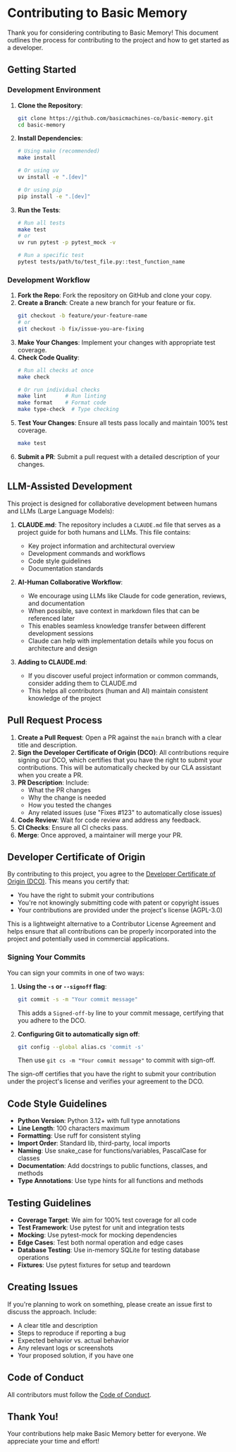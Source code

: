 # Contributing to Basic Memory

Thank you for considering contributing to Basic Memory! This document outlines the process for contributing to the project and how to get started as a developer.

## Getting Started

### Development Environment

1. **Clone the Repository**:
   ```bash
   git clone https://github.com/basicmachines-co/basic-memory.git
   cd basic-memory
   ```

2. **Install Dependencies**:
   ```bash
   # Using make (recommended)
   make install
   
   # Or using uv
   uv install -e ".[dev]"
   
   # Or using pip
   pip install -e ".[dev]"
   ```

3. **Run the Tests**:
   ```bash
   # Run all tests
   make test
   # or
   uv run pytest -p pytest_mock -v
   
   # Run a specific test
   pytest tests/path/to/test_file.py::test_function_name
   ```

### Development Workflow

1. **Fork the Repo**: Fork the repository on GitHub and clone your copy.
2. **Create a Branch**: Create a new branch for your feature or fix.
   ```bash
   git checkout -b feature/your-feature-name
   # or
   git checkout -b fix/issue-you-are-fixing
   ```
3. **Make Your Changes**: Implement your changes with appropriate test coverage.
4. **Check Code Quality**:
   ```bash
   # Run all checks at once
   make check
   
   # Or run individual checks
   make lint      # Run linting
   make format    # Format code
   make type-check  # Type checking
   ```
5. **Test Your Changes**: Ensure all tests pass locally and maintain 100% test coverage.
   ```bash
   make test
   ```
6. **Submit a PR**: Submit a pull request with a detailed description of your changes.

## LLM-Assisted Development

This project is designed for collaborative development between humans and LLMs (Large Language Models):

1. **CLAUDE.md**: The repository includes a `CLAUDE.md` file that serves as a project guide for both humans and LLMs. This file contains:
   - Key project information and architectural overview
   - Development commands and workflows
   - Code style guidelines
   - Documentation standards

2. **AI-Human Collaborative Workflow**:
   - We encourage using LLMs like Claude for code generation, reviews, and documentation
   - When possible, save context in markdown files that can be referenced later
   - This enables seamless knowledge transfer between different development sessions
   - Claude can help with implementation details while you focus on architecture and design

3. **Adding to CLAUDE.md**:
   - If you discover useful project information or common commands, consider adding them to CLAUDE.md
   - This helps all contributors (human and AI) maintain consistent knowledge of the project

## Pull Request Process

1. **Create a Pull Request**: Open a PR against the `main` branch with a clear title and description.
2. **Sign the Developer Certificate of Origin (DCO)**: All contributions require signing our DCO, which certifies that you have the right to submit your contributions. This will be automatically checked by our CLA assistant when you create a PR.
3. **PR Description**: Include:
   - What the PR changes
   - Why the change is needed
   - How you tested the changes
   - Any related issues (use "Fixes #123" to automatically close issues)
4. **Code Review**: Wait for code review and address any feedback.
5. **CI Checks**: Ensure all CI checks pass.
6. **Merge**: Once approved, a maintainer will merge your PR.

## Developer Certificate of Origin

By contributing to this project, you agree to the [Developer Certificate of Origin (DCO)](CLA.md). This means you certify that:
- You have the right to submit your contributions
- You're not knowingly submitting code with patent or copyright issues
- Your contributions are provided under the project's license (AGPL-3.0)

This is a lightweight alternative to a Contributor License Agreement and helps ensure that all contributions can be properly incorporated into the project and potentially used in commercial applications.

### Signing Your Commits

You can sign your commits in one of two ways:

1. **Using the `-s` or `--signoff` flag**:
   ```bash
   git commit -s -m "Your commit message"
   ```
   This adds a `Signed-off-by` line to your commit message, certifying that you adhere to the DCO.

2. **Configuring Git to automatically sign off**:
   ```bash
   git config --global alias.cs 'commit -s'
   ```
   Then use `git cs -m "Your commit message"` to commit with sign-off.

The sign-off certifies that you have the right to submit your contribution under the project's license and verifies your agreement to the DCO.

## Code Style Guidelines

- **Python Version**: Python 3.12+ with full type annotations
- **Line Length**: 100 characters maximum
- **Formatting**: Use ruff for consistent styling
- **Import Order**: Standard lib, third-party, local imports
- **Naming**: Use snake_case for functions/variables, PascalCase for classes
- **Documentation**: Add docstrings to public functions, classes, and methods
- **Type Annotations**: Use type hints for all functions and methods

## Testing Guidelines

- **Coverage Target**: We aim for 100% test coverage for all code
- **Test Framework**: Use pytest for unit and integration tests
- **Mocking**: Use pytest-mock for mocking dependencies
- **Edge Cases**: Test both normal operation and edge cases
- **Database Testing**: Use in-memory SQLite for testing database operations
- **Fixtures**: Use pytest fixtures for setup and teardown

## Creating Issues

If you're planning to work on something, please create an issue first to discuss the approach. Include:

- A clear title and description
- Steps to reproduce if reporting a bug
- Expected behavior vs. actual behavior
- Any relevant logs or screenshots
- Your proposed solution, if you have one

## Code of Conduct

All contributors must follow the [Code of Conduct](CODE_OF_CONDUCT.md).

## Thank You!

Your contributions help make Basic Memory better for everyone. We appreciate your time and effort!
